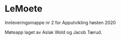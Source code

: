 # LeMoete
Innleveringsmappe nr 2 for Apputvikling høsten 2020

Møteapp laget av Aslak Wold og Jacob Tærud.
